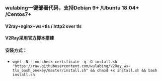 ### wulabing一键部署代码，支持Debian 9+ /Ubuntu 18.04+ /Centos7+

#### V2ray+nginx+ws+tls / http2 over tls

#### V2Ray采用官方脚本搭建

#### 安装方式：

* `wget -N --no-check-certificate -q -O install.sh "https://raw.githubusercontent.com/wulabing/V2Ray_ws-tls_bash_onekey/master/install.sh" && chmod +x install.sh && bash install.sh`
